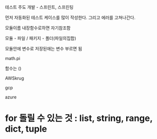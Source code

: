테스트 주도 개발 - 스프린트, 스프린팅

먼저 자동화된 테스트 케이스를 많이 작성한다. 그리고 에러를 고쳐나간다.



모듈이름 내장함수로하면 자기참조함

모듈 - 파일 / 패키지 - 폴더(파일의집합)



모듈안에 변수로 저장된애는 변수 부르면 됨 

math.pi

함수는 ()



AWSkrug

gcp

azure



# for 돌릴 수 있는 것 : list, string, range, dict, tuple
